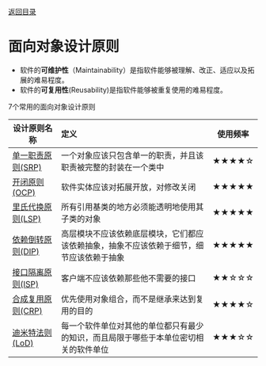 [返回目录](/README.md)

# 面向对象设计原则

- 软件的**可维护性**（Maintainability）是指软件能够被理解、改正、适应以及拓展的难易程度。
- 软件的**可复用性**(Reusability)是指软件能够被重复使用的难易程度。

7个常用的面向对象设计原则

| 设计原则名称                                  | 定义                                                         | 使用频率 |
| --------------------------------------------- | :----------------------------------------------------------- | -------- |
| [单一职责原则(SRP)](/DesignPrinciple/SRP.md ) | 一个对象应该只包含单一的职责，并且该职责被完整的封装在一个类中 | ★★★★☆    |
| [开闭原则(OCP)](/DesignPrinciple/OCP.md)      | 软件实体应该对拓展开放，对修改关闭                           | ★★★★★    |
| [里氏代换原则(LSP)](/DesignPrinciple/LSP.md)  | 所有引用基类的地方必须能透明地使用其子类的对象               | ★★★★★    |
| [依赖倒转原则(DIP)](/DesignPrinciple/DIP.md)  | 高层模块不应该依赖底层模块，它们都应该依赖抽象，抽象不应该依赖于细节，细节应该依赖于抽象 | ★★★★★    |
| [接口隔离原则(ISP)](/DesignPrinciple/ISP.md)  | 客户端不应该依赖那些他不需要的接口                           | ★★☆☆☆    |
| [合成复用原则(CRP)](/DesignPrinciple/CRP.md)  | 优先使用对象组合，而不是继承来达到复用的目的                 | ★★★★☆    |
| [迪米特法则(LoD)](/DesignPrinciple/LoD.md)    | 每一个软件单位对其他的单位都只有最少的知识，而且局限于哪些于本单位密切相关的软件单位 | ★★★☆☆    |

